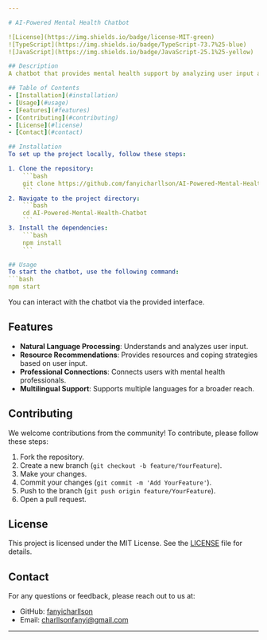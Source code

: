 ```yaml
---

# AI-Powered Mental Health Chatbot

![License](https://img.shields.io/badge/license-MIT-green)
![TypeScript](https://img.shields.io/badge/TypeScript-73.7%25-blue)
![JavaScript](https://img.shields.io/badge/JavaScript-25.1%25-yellow)

## Description
A chatbot that provides mental health support by analyzing user input and offering resources, coping strategies, or connecting users with professionals.

## Table of Contents
- [Installation](#installation)
- [Usage](#usage)
- [Features](#features)
- [Contributing](#contributing)
- [License](#license)
- [Contact](#contact)

## Installation
To set up the project locally, follow these steps:

1. Clone the repository:
    ```bash
    git clone https://github.com/fanyicharllson/AI-Powered-Mental-Health-Chatbot.git
    ```
2. Navigate to the project directory:
    ```bash
    cd AI-Powered-Mental-Health-Chatbot
    ```
3. Install the dependencies:
    ```bash
    npm install
    ```

## Usage
To start the chatbot, use the following command:
```bash
npm start
```

You can interact with the chatbot via the provided interface.

## Features
- **Natural Language Processing**: Understands and analyzes user input.
- **Resource Recommendations**: Provides resources and coping strategies based on user input.
- **Professional Connections**: Connects users with mental health professionals.
- **Multilingual Support**: Supports multiple languages for a broader reach.

## Contributing
We welcome contributions from the community! To contribute, please follow these steps:

1. Fork the repository.
2. Create a new branch (`git checkout -b feature/YourFeature`).
3. Make your changes.
4. Commit your changes (`git commit -m 'Add YourFeature'`).
5. Push to the branch (`git push origin feature/YourFeature`).
6. Open a pull request.

## License
This project is licensed under the MIT License. See the [LICENSE](LICENSE) file for details.

## Contact
For any questions or feedback, please reach out to us at:

- GitHub: [fanyicharllson](https://github.com/fanyicharllson)
- Email: charllsonfanyi@gmail.com

---
```


